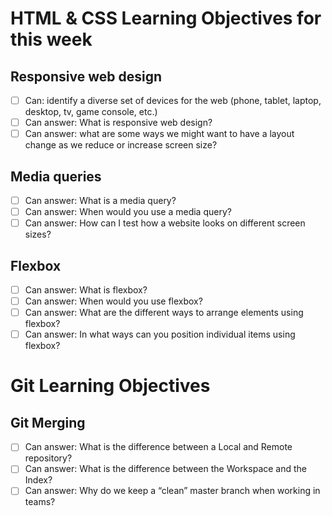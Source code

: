 # HTML & CSS Learning Objectives for this week

## Responsive web design

- [ ] Can: identify a diverse set of devices for the web (phone, tablet, laptop, desktop, tv, game console, etc.)
- [ ] Can answer: What is responsive web design?
- [ ] Can answer: what are some ways we might want to have a layout change as we reduce or increase screen size?

## Media queries

- [ ] Can answer: What is a media query?
- [ ] Can answer: When would you use a media query?
- [ ] Can answer: How can I test how a website looks on different screen sizes?

## Flexbox

- [ ] Can answer: What is flexbox?
- [ ] Can answer: When would you use flexbox?
- [ ] Can answer: What are the different ways to arrange elements using flexbox?
- [ ] Can answer: In what ways can you position individual items using flexbox?

# Git Learning Objectives

## Git Merging

- [ ] Can answer: What is the difference between a Local and Remote repository?
- [ ] Can answer: What is the difference between the Workspace and the Index?
- [ ] Can answer: Why do we keep a “clean” master branch when working in teams?
